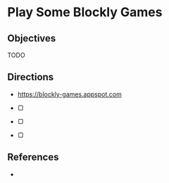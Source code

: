 # Play Some Blockly Games

## Objectives

TODO

## Directions

- https://blockly-games.appspot.com

- ▢
- ▢
- ▢

## References

-
